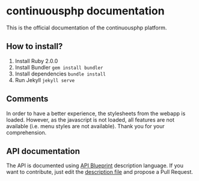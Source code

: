 continuousphp documentation
===========================

This is the official documentation of the continuousphp platform.

## How to install?

1. Install Ruby 2.0.0
2. Install Bundler ``` gem install bundler ```
3. Install dependencies ``` bundle install ```
4. Run Jekyll ``` jekyll serve ```

## Comments

In order to have a better experience, the stylesheets from the webapp is loaded.
However, as the javascript is not loaded, all features are not available (i.e. menu styles are not available).
Thank you for your comprehension.

## API documentation

The API is documented using [API Blueprint](https://apiblueprint.org/) description language.
If you want to contribute, just edit the [description file](blob/master/apiary.apib)
and propose a Pull Request.